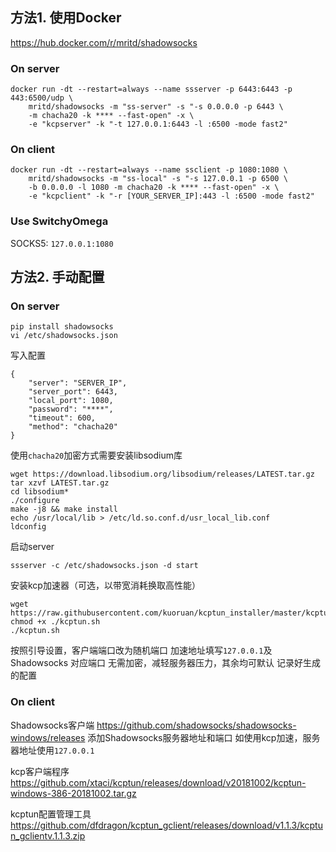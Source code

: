 ## 方法1. 使用Docker

https://hub.docker.com/r/mritd/shadowsocks
### On server
```
docker run -dt --restart=always --name ssserver -p 6443:6443 -p 443:6500/udp \
    mritd/shadowsocks -m "ss-server" -s "-s 0.0.0.0 -p 6443 \
    -m chacha20 -k **** --fast-open" -x \
    -e "kcpserver" -k "-t 127.0.0.1:6443 -l :6500 -mode fast2"
```

### On client
```
docker run -dt --restart=always --name ssclient -p 1080:1080 \
    mritd/shadowsocks -m "ss-local" -s "-s 127.0.0.1 -p 6500 \ 
    -b 0.0.0.0 -l 1080 -m chacha20 -k **** --fast-open" -x \
    -e "kcpclient" -k "-r [YOUR_SERVER_IP]:443 -l :6500 -mode fast2"
```

### Use SwitchyOmega
SOCKS5: `127.0.0.1:1080`

## 方法2. 手动配置

### On server
```
pip install shadowsocks
vi /etc/shadowsocks.json
```

写入配置
```
{
    "server": "SERVER_IP",
    "server_port": 6443,
    "local_port": 1080,
    "password": "****",
    "timeout": 600,
    "method": "chacha20"
}
```

使用```chacha20```加密方式需要安装libsodium库
```
wget https://download.libsodium.org/libsodium/releases/LATEST.tar.gz
tar xzvf LATEST.tar.gz
cd libsodium*
./configure
make -j8 && make install
echo /usr/local/lib > /etc/ld.so.conf.d/usr_local_lib.conf
ldconfig
```

启动server
```
ssserver -c /etc/shadowsocks.json -d start
```

安装kcp加速器（可选，以带宽消耗换取高性能）
```
wget https://raw.githubusercontent.com/kuoruan/kcptun_installer/master/kcptun.sh
chmod +x ./kcptun.sh
./kcptun.sh
```
按照引导设置，客户端端口改为随机端口
加速地址填写```127.0.0.1```及 Shadowsocks 对应端口
无需加密，减轻服务器压力，其余均可默认
记录好生成的配置

### On client

Shadowsocks客户端
https://github.com/shadowsocks/shadowsocks-windows/releases
添加Shadowsocks服务器地址和端口
如使用kcp加速，服务器地址使用```127.0.0.1```

kcp客户端程序
https://github.com/xtaci/kcptun/releases/download/v20181002/kcptun-windows-386-20181002.tar.gz

kcptun配置管理工具
https://github.com/dfdragon/kcptun_gclient/releases/download/v1.1.3/kcptun_gclientv.1.1.3.zip
